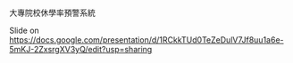 # 
大專院校休學率預警系統

Slide on https://docs.google.com/presentation/d/1RCkkTUd0TeZeDulV7Jf8uu1a6e-5mKJ-2ZxsrgXV3yQ/edit?usp=sharing
